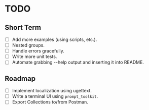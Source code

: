 # TODO

## Short Term

- [ ] Add more examples (using scripts, etc.).
- [ ] Nested groups.
- [ ] Handle errors gracefully.
- [ ] Write more unit tests.
- [ ] Automate grabbing --help output and inserting it into README.

## Roadmap

- [ ] Implement localization using ugettext.
- [ ] Write a terminal UI using `prompt_toolkit`.
- [ ] Export Collections to/from Postman.

